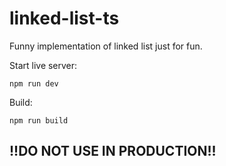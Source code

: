# linked-list-ts
Funny implementation of linked list just for fun.

Start live server:
```
npm run dev
```

Build:
```
npm run build
```

## **!!DO NOT USE IN PRODUCTION!!**
